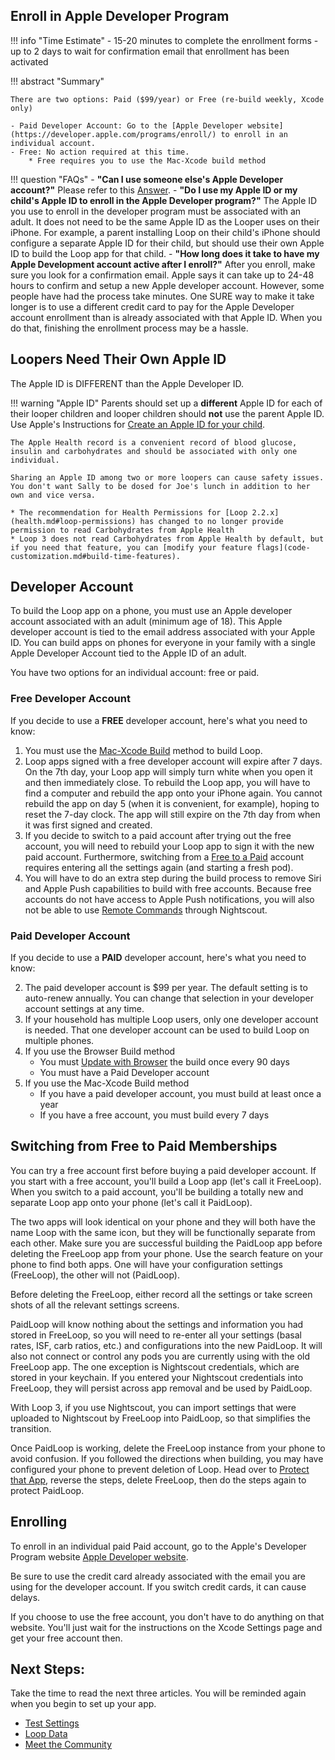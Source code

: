 ## Enroll in Apple Developer Program

!!! info "Time Estimate"
    - 15-20 minutes to complete the enrollment forms
    - up to 2 days to wait for confirmation email that enrollment has been activated

!!! abstract "Summary"

    There are two options: Paid ($99/year) or Free (re-build weekly, Xcode only)

    - Paid Developer Account: Go to the [Apple Developer website](https://developer.apple.com/programs/enroll/) to enroll in an individual account.
    - Free: No action required at this time.
        * Free requires you to use the Mac-Xcode build method

!!! question "FAQs"
    - **"Can I use someone else's Apple Developer account?"** Please refer to this [Answer](../faqs/FAQs.md#can-i-use-someone-elses-apple-developer-account).
    - **"Do I use my Apple ID or my child's Apple ID to enroll in the Apple Developer program?"** The Apple ID you use to enroll in the developer program must be associated with an adult. It does not need to be the same Apple ID as the Looper uses on their iPhone. For example, a parent installing Loop on their child's iPhone should configure a separate Apple ID for their child, but should use their own Apple ID to build the Loop app for that child.
    - **"How long does it take to have my Apple Development account active after I enroll?"** After you enroll, make sure you look for a confirmation email. Apple says it can take up to 24-48 hours to confirm and setup a new Apple developer account. However, some people have had the process take minutes. One SURE way to make it take longer is to use a different credit card to pay for the Apple Developer account enrollment than is already associated with that Apple ID. When you do that, finishing the enrollment process may be a hassle.

## Loopers Need Their Own Apple ID

The Apple ID is DIFFERENT than the Apple Developer ID.

!!! warning "Apple ID"
    Parents should set up a **different** Apple ID for each of their looper children and looper children should **not** use the parent Apple ID. Use Apple's Instructions for [Create an Apple ID for your child](https://support.apple.com/en-us/HT201084).

    The Apple Health record is a convenient record of blood glucose, insulin and carbohydrates and should be associated with only one individual.

    Sharing an Apple ID among two or more loopers can cause safety issues. You don't want Sally to be dosed for Joe's lunch in addition to her own and vice versa.

    * The recommendation for Health Permissions for [Loop 2.2.x](health.md#loop-permissions) has changed to no longer provide permission to read Carbohydrates from Apple Health
    * Loop 3 does not read Carbohydrates from Apple Health by default, but if you need that feature, you can [modify your feature flags](code-customization.md#build-time-features).

## Developer Account

To build the Loop app on a phone, you must use an Apple developer account associated with an adult (minimum age of 18). This Apple developer account is tied to the email address associated with your Apple ID. You can build apps on phones for everyone in your family with a single Apple Developer Account tied to the Apple ID of an adult.

You have two options for an individual account: free or paid.

### Free Developer Account

If you decide to use a **FREE** developer account, here's what you need to know:

1. You must use the [Mac-Xcode Build](../build/overview.md) method to build Loop.
1. Loop apps signed with a free developer account will expire after 7 days.  On the 7th day, your Loop app will simply turn white when you open it and then immediately close. To rebuild the Loop app, you will have to find a computer and rebuild the app onto your iPhone again. You cannot rebuild the app on day 5 (when it is convenient, for example), hoping to reset the 7-day clock.  The app will still expire on the 7th day from when it was first signed and created.
2. If you decide to switch to a paid account after trying out the free account, you will need to rebuild your Loop app to sign it with the new paid account. Furthermore, switching from a [Free to a Paid](apple-developer.md#switching-from-free-to-paid-memberships) account requires entering all the settings again (and starting a fresh pod).
3. You will have to do an extra step during the build process to remove Siri and Apple Push capabilities to build with free accounts. Because free accounts do not have access to Apple Push notifications, you will also not be able to use [Remote Commands](../nightscout/remote-overview.md) through Nightscout.

### Paid Developer Account

If you decide to use a **PAID** developer account, here's what you need to know:

2. The paid developer account is $99 per year. The default setting is to auto-renew annually. You can change that selection in your developer account settings at any time.
3. If your household has multiple Loop users, only one developer account is needed.  That one developer account can be used to build Loop on multiple phones.
1. If you use the Browser Build method
    * You must [Update with Browser](../gh-actions/gh-update.md) the build once every 90 days
    * You must have a Paid Developer account
1. If you use the Mac-Xcode Build method
    * If you have a paid developer account, you must build at least once a year
    * If you have a free account, you must build every 7 days

## Switching from Free to Paid Memberships

You can try a free account first before buying a paid developer account. If you start with a free account, you'll build a Loop app (let's call it FreeLoop). When you switch to a paid account, you'll be building a totally new and separate Loop app onto your phone (let's call it PaidLoop). 

The two apps will look identical on your phone and they will both have the name Loop with the same icon, but they will be functionally separate from each other. Make sure you are successful building the PaidLoop app before deleting the FreeLoop app from your phone. Use the search feature on your phone to find both apps.  One will have your configuration settings (FreeLoop), the other will not (PaidLoop).

Before deleting the FreeLoop, either record all the settings or take screen shots of all the relevant settings screens.

PaidLoop will know nothing about the settings and information you had stored in FreeLoop, so you will need to re-enter all your settings (basal rates, ISF, carb ratios, etc.) and configurations into the new PaidLoop. It will also not connect or control any pods you are currently using with the old FreeLoop app. The one exception is Nightscout credentials, which are stored in your keychain. If you entered your Nightscout credentials into FreeLoop, they will persist across app removal and be used by PaidLoop.

With Loop 3, if you use Nightscout, you can import settings that were uploaded to Nightscout by FreeLoop into PaidLoop, so that simplifies the transition. 

Once PaidLoop is working, delete the FreeLoop instance from your phone to avoid confusion. If you followed the directions when building, you may have configured your phone to prevent deletion of Loop.  Head over to [Protect that App](build-app.md#protect-that-app), reverse the steps, delete FreeLoop, then do the steps again to protect PaidLoop.

## Enrolling

To enroll in an individual paid Paid account, go to the Apple's Developer Program website [Apple Developer website](https://developer.apple.com/programs/enroll/).

Be sure to use the credit card already associated with the email you are using for the developer account. If you switch credit cards, it can cause delays.

If you choose to use the free account, you don't have to do anything on that website. You'll just wait for the instructions on the Xcode Settings page and get your free account then.

## Next Steps: 

Take the time to read the next three articles. You will be reminded again when you begin to set up your app.

* [Test Settings](../build/test-settings.md)
* [Loop Data](../build/loop-data.md)
* [Meet the Community](../build/community.md)
